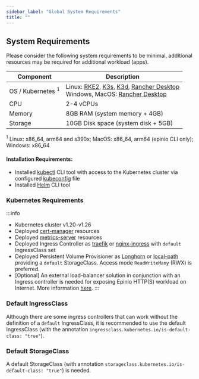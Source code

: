 ```yaml
---
sidebar_label: "Global System Requirements"
title: ""
---
```


## System Requirements

Please consider the following system requirements to be minimal, additional resources may be required for additional workload (apps).

| Component | Description |
| --- | --- |
| OS / Kubernetes <sup>1</sup> | Linux: [RKE2](../../installation/other_inst_scenarios/install_epinio_on_rke.md), [K3s](../../installation/other_inst_scenarios/install_epinio_on_k3s.md),   [K3d](../../installation/other_inst_scenarios/install_epinio_on_k3d.md), [Rancher Desktop](../../installation/other_inst_scenarios/install_epinio_on_rancher_desktop.md)<br/>Windows, MacOS: [Rancher Desktop](../../installation/other_inst_scenarios/install_epinio_on_rancher_desktop.md) |
| CPU | 2-4 vCPUs |
| Memory | 8GB RAM (system memory + 4GB) |
| Storage | 10GB Disk space (system disk + 5GB) |

<sup>1</sup> Linux: x86_64, arm64 and s390x; MacOS: x86_64, arm64 (epinio CLI only); Windows: x86_64

 #### Installation Requirements:
 * Installed [kubectl](https://kubernetes.io/docs/tasks/tools/#kubectl) CLI tool with access to the Kubernetes cluster via configured [kubeconfig](https://kubernetes.io/docs/concepts/configuration/organize-cluster-access-kubeconfig/#the-kubeconfig-environment-variable) file
 * Installed [Helm](https://helm.sh/docs/intro/install/) CLI tool

### Kubernetes Requirements
:::info
* Kubernetes cluster v1.20-v1.26
* Deployed [cert-manager](https://cert-manager.io/docs/installation/helm/) resources
* Deployed [metrics-server](https://github.com/kubernetes-sigs/metrics-server#installation) resources
* Deployed Ingress Controller as [traefik](https://doc.traefik.io/traefik/getting-started/install-traefik/#use-the-helm-chart) or [nginx-ingress](https://docs.nginx.com/nginx-ingress-controller/installation/installation-with-helm/) with `default` IngressClass set
* Deployed Persistent Volume Provisioner as [Longhorn](https://longhorn.io) or [local-path](https://github.com/rancher/local-path-provisioner) providing a `default` StorageClass. Access mode `ReadWriteMany` (RWX) is preferred.
* [Optional] An external load-balancer solution in conjunction with an Ingress controller is needed for exposing Epinio HTTP(S) workload on Internet. More information [here](../../howtos/customization/provision_external_ip_for_local_kubernetes). <!--REVISIT the link-->
:::

### Default IngressClass

Although there are some ingress controllers that can work without the definition of a `default` IngressClass, it is recommended to use the default IngressClass (with the annotation `ingressclass.kubernetes.io/is-default-class: "true"`).

### Default StorageClass

A default StorageClass (with annotation `storageclass.kubernetes.io/is-default-class: "true"`) is needed.
